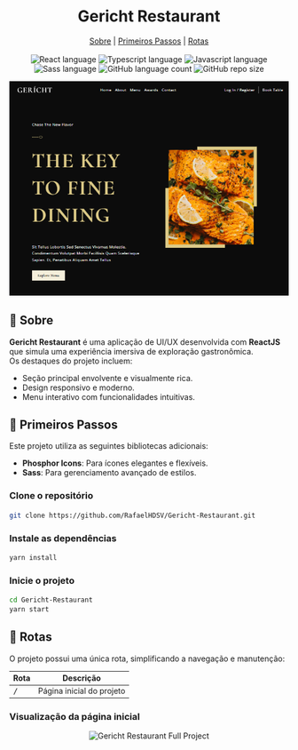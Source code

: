 <div align="center">
  <h1>Gericht Restaurant</h1>
</div>

<div align="center" style='margin-bottom: 1rem'>
  <a href="#about">Sobre</a> |
  <a href="#started">Primeiros Passos</a> |
  <a href="#routes">Rotas</a>
</div>

<div align="center">
  <img alt="React language" src="https://img.shields.io/badge/React-005CFE?style=for-the-badge&logo=react" />
  <img alt="Typescript language" src="https://img.shields.io/badge/TypeScript-007ACC?style=for-the-badge&logo=typescript&logoColor=white" />
  <img alt="Javascript language" src="https://img.shields.io/badge/Javascript-000?style=for-the-badge&logo=javascript" />
  <img alt="Sass language" src="https://img.shields.io/badge/Sass-CC6699?style=for-the-badge&logo=sass&logoColor=white" />
  <img alt="GitHub language count" src="https://img.shields.io/github/languages/count/RafaelHDSV/Gericht-Restaurant?style=for-the-badge" />
  <img alt="GitHub repo size" src="https://img.shields.io/github/repo-size/RafaelHDSV/Gericht-Restaurant?style=for-the-badge" />
</div>

<p align="center">
  <img src="./public/assets/header.png" alt="Gericht Restaurant Header">
</p>

## 📌 Sobre <a id="about"></a>

**Gericht Restaurant** é uma aplicação de UI/UX desenvolvida com **ReactJS** que simula uma experiência imersiva de exploração gastronômica.  
Os destaques do projeto incluem:  
- Seção principal envolvente e visualmente rica.  
- Design responsivo e moderno.  
- Menu interativo com funcionalidades intuitivas.  

## 🚀 Primeiros Passos <a id="started"></a>

Este projeto utiliza as seguintes bibliotecas adicionais:  
- **Phosphor Icons**: Para ícones elegantes e flexíveis.  
- **Sass**: Para gerenciamento avançado de estilos.

### Clone o repositório

```bash
git clone https://github.com/RafaelHDSV/Gericht-Restaurant.git
```

### Instale as dependências
```bash
yarn install
```

### Inicie o projeto
```bash
cd Gericht-Restaurant
yarn start
```

## 📍 Rotas <a id="routes"></a>
O projeto possui uma única rota, simplificando a navegação e manutenção:

| Rota | Descrição
| ---|---
| <kbd>/</kbd> |	Página inicial do projeto

### Visualização da página inicial

<p align="center"> <img src="./public/assets/full-project.png" alt="Gericht Restaurant Full Project"> </p>